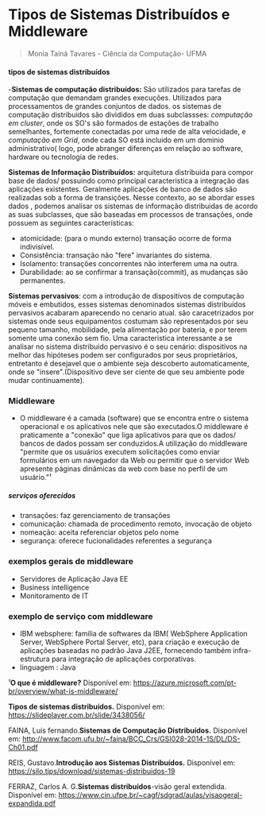# Tipos de Sistemas Distribuídos e Middleware   
> Monia Tainá Tavares - Ciência da Computação- UFMA

#### tipos de sistemas distribuídos

 -**Sistemas de computação distribuídos:** São utilizados para tarefas de computação que demandam grandes execuções. Utilizados para processamentos de grandes conjuntos de dados. os sistemas de computação distribuidos são divididos em duas subclassses: *computação em cluster*, onde os SO's são formados de estações de trabalho semelhantes, fortemente conectadas por uma rede de alta velocidade, e *computação em Grid*, onde cada SO está incluido em um dominio administrativo( logo, pode abranger diferenças em relação ao software, hardware ou tecnologia de redes.
 
**Sistemas de Informação Distribuídos:** arquitetura distribuida para compor base de dados/ possuindo como principal caracteristica a integração das aplicações existentes. Geralmente aplicações de banco de dados são realizadas sob a forma de transições. Nesse contexto, ao se abordar esses dados , podemos analisar os sistemas de informação distribuidas de acordo as suas subclasses, que são baseadas em processos de transações, onde possuem as seguintes caracteristicas:
 - atomicidade: (para o mundo externo) transação ocorre de forma indivisível. 
 - Consistência: transação não "fere" invariantes do sistema. 
 - Isolamento: transações concorrentes não interferem uma na outra. 
 - Durabilidade: ao se confirmar a transação(commit), as mudanças são permanentes.
 
 
 **Sistemas pervasivos**: com  a  introdução  de dispositivos de computação móveis e embutidos, esses  sistemas  denominados 
sistemas  distribuídos  pervasivos acabaram aparecendo no cenario atual. são caracetrizados por sistemas onde seus equipamentos costumam são representados por seu pequeno tamanho, mobilidade, pela alimentação  por  bateria, e  por  terem  somente uma conexão sem fio.
Uma caracteristica interessante a se analisar no sistema distribuido pervasivo é o seu cenário: dispositivos na melhor das hipóteses podem ser configurados por seus proprietários, entretanto é desejavel que o ambiente seja descoberto automaticamente, onde se "insere".(Dispositivo deve ser ciente de que seu ambiente pode mudar continuamente). 

### Middleware

 - O middleware é a camada (software) que se encontra entre o sistema operacional e os aplicativos nele que são executados.O middleware é praticamente a "conexão" que liga aplicativos para que os dados/ bancos de dados possam ser conduzidos.A utilização do middleware "permite que os usuários executem solicitações como enviar formulários em um navegador da Web ou permitir que o servidor Web apresente páginas dinâmicas da web com base no perfil de um usuário."¹
 
  ##### serviços oferecidos 
   - transações: faz gerenciamento de transações
   - comunicação: chamada de procedimento remoto, invocação de objeto
   - nomeação: aceita referenciar objetos pelo nome
   - segurança: oferece fucionalidades referentes a segurança
   
  ### exemplos gerais de middleware
- Servidores de Aplicação Java EE
- Business intelligence
- Monitoramento de IT

 ### exemplo de serviço com middleware
  - IBM websphere: família de softwares da IBM( WebSphere Application Server, WebSphere Portal Server, etc), para criação e execução de aplicações baseadas no padrão Java J2EE, fornecendo também infra-estrutura para integração de aplicações corporativas.
  - linguagem : Java

 
 ¹**O que é middleware?** Disponível em: https://azure.microsoft.com/pt-br/overview/what-is-middleware/
 
 **Tipos de sistemas distribuídos.** Disponível em: https://slideplayer.com.br/slide/3438056/

FAINA, Luís fernando.**Sistemas de Computação Distribuídos.** Disponível em: http://www.facom.ufu.br/~faina/BCC_Crs/GSI028-2014-1S/DL/DS-Ch01.pdf

REIS, Gustavo.**Introdução aos Sistemas Distribuídos.** Disponível em: https://silo.tips/download/sistemas-distribuidos-19

FERRAZ, Carlos A. G.**Sistemas distribuídos**-visão geral extendida. Disponível em: https://www.cin.ufpe.br/~cagf/sdgrad/aulas/visaogeral-expandida.pdf
 
 
 
 
